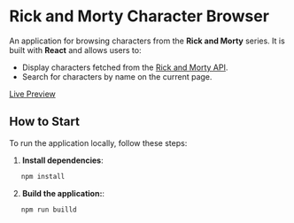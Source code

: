 # Rick and Morty Character Browser

An application for browsing characters from the **Rick and Morty** series. It is built with **React** and allows users to:

- Display characters fetched from the [Rick and Morty API](https://rickandmortyapi.com/).
- Search for characters by name on the current page.

[Live Preview](https://tomaszjader.github.io/rick-and-morty-react/)

## How to Start

To run the application locally, follow these steps:

1. **Install dependencies**:  
```sh
   npm install
```
2. **Build the application:**:
```sh
   npm run builld
```
